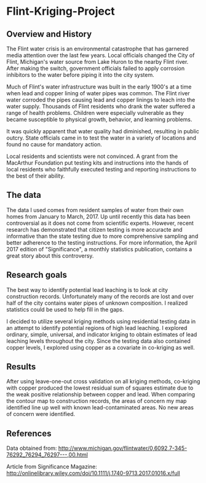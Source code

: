 # Flint-Kriging-Project

## Overview and History
The Flint water crisis is an environmental catastrophe that has garnered media attention over the last few years. Local officials changed the City of Flint, Michigan's water source from Lake Huron to the nearby Flint river. After making the switch, government officials failed to apply corrosion inhibitors to the water before piping it into the city system.

Much of Flint's water infrastructure was built in the early 1900's at a time when lead and copper lining of water pipes was common. The Flint river water corroded the pipes causing lead and copper linings to leach into the water supply. Thousands of Flint residents who drank the water suffered a range of health problems. Children were especially vulnerable as they became susceptible to physical growth, behavior, and learning problems.

It was quickly apparent that water quality had diminished, resulting in public outcry. State officials came in to test the water in a variety of locations and found no cause for mandatory action.

Local residents and scientists were not convinced. A grant from the MacArthur Foundation put testing kits and instructions into the hands of local residents who faithfully executed testing and reporting instructions to the best of their ability.

## The data
The data I used comes from resident samples of water from their own homes from January to March, 2017. Up until recently this data has been controversial as it does not come from scientific experts. However, recent research has demonstrated that citizen testing is more accuracte and informative than the state testing due to more comprehensive sampling and better adherence to the testing instructions. For more information, the April 2017 edition of "Significance", a monthly statistics publication, contains a great story about this controversy.

## Research goals
The best way to identify potential lead leaching is to look at city construction records. Unfortunately many of the records are lost and over half of the city contains water pipes of unknown composition. I realized statistics could be used to help fill in the gaps.

I decided to utilize several kriging methods using residential testing data in an attempt to identify potential regions of high lead leaching. I explored ordinary, simple, universal, and indicator kriging to obtain estimates of lead leaching levels throughout the city. Since the testing data also contained copper levels, I explored using copper as a covariate in co-kriging as well.

## Results
After using leave-one-out cross validation on all kriging methods, co-kriging with copper produced the lowest residual sum of squares estimate due to the weak positive relationship between copper and lead. When comparing the contour map to construction records, the areas of concern my map identified line up well with known lead-contaminated areas. No new areas of concern were identified.

## References

Data obtained from: http://www.michigan.gov/flintwater/0,6092,7-345-76292_76294_76297---,00.html

Article from Significance Magazine: http://onlinelibrary.wiley.com/doi/10.1111/j.1740-9713.2017.01016.x/full

